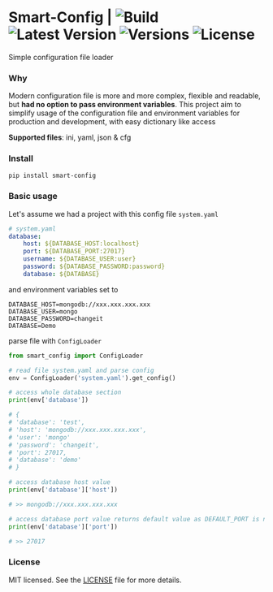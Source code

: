 # Smart-Config | ![Build](https://github.com/sfahad1414/smart_config/workflows/Build/badge.svg) ![Latest Version](https://pypip.in/version/smart-config/badge.svg) ![Versions](https://img.shields.io/pypi/pyversions/smart-config.svg) ![License](https://img.shields.io/pypi/l/smart-config.svg)
Simple configuration file loader

### Why
Modern configuration file is more and more complex, flexible and readable, but **had no option to pass environment variables**. This project aim to simplify usage of the configuration file and environment variables for production and development, with easy dictionary like access

**Supported files**: ini, yaml, json & cfg
### Install
```bash
pip install smart-config
```

### Basic usage
Let's assume we had a project with this config file `system.yaml`

```yaml
# system.yaml
database:
    host: ${DATABASE_HOST:localhost}
    port: ${DATABASE_PORT:27017}
    username: ${DATABASE_USER:user}
    password: ${DATABASE_PASSWORD:password}
    database: ${DATABASE}
```

and environment variables set to
```
DATABASE_HOST=mongodb://xxx.xxx.xxx.xxx
DATABASE_USER=mongo
DATABASE_PASSWORD=changeit
DATABASE=Demo
```

parse file with `ConfigLoader`

```python
from smart_config import ConfigLoader

# read file system.yaml and parse config
env = ConfigLoader('system.yaml').get_config()

# access whole database section
print(env['database'])

# {
# 'database': 'test',
# 'host': 'mongodb://xxx.xxx.xxx.xxx',
# 'user': 'mongo'
# 'password': 'changeit',
# 'port': 27017,
# 'database': 'demo'
# }

# access database host value
print(env['database']['host'])

# >> mongodb://xxx.xxx.xxx.xxx

# access database port value returns default value as DEFAULT_PORT is not set in environment
print(env['database']['port'])

# >> 27017
```

### License
MIT licensed. See the [LICENSE](LICENSE) file for more details.
